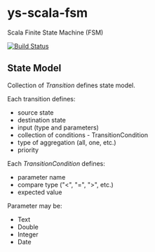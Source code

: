 # ys-scala-fsm
Scala Finite State Machine (FSM) 

[![Build Status](https://travis-ci.org/ysden123/ys-scala-math.svg?branch=master)](https://travis-ci.org/ysden123/ys-scala-fsm)

## State Model
Collection of _Transition_ defines state model.

Each transition defines:
- source state
- destination state
- input (type and parameters)
- collection of conditions - TransitionCondition
- type of aggregation (all, one, etc.)
- priority

Each _TransitionCondition_ defines:
- parameter name
- compare type ("<", "=", ">", etc.)
- expected value

Parameter may be:
- Text
- Double
- Integer
- Date
